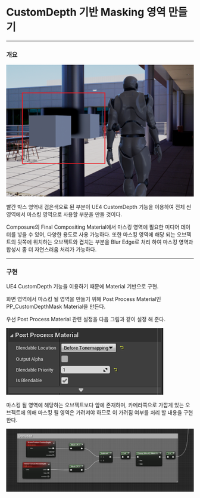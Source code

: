 # CustomDepth 기반 Masking 영역 만들기

----------------------------------------------------------------------------------------------------------------------------------------------------------------

### 개요

![](https://github.com/Devcoder-IndieWorks/CustomDepthMask/blob/master/ScreenShots/CustomDepth_Masking_Scene.png)

빨간 박스 영역내 검은색으로 된 부분이 UE4 CustomDepth 기능을 이용하여 전체 씬 영역에서 마스킹 영역으로 사용할 부분을 만들 것이다.

Composure의 Final Compositing Material에서 마스킹 영역에 필요한 미디어 데이터를 넣을 수 있어, 다양한 용도로 사용 가능하다. 또한 마스킹 영역에 해당 되는 오브젝트의 뒷쪽에 위치하는 오브젝트와 겹치는 부분을 Blur Edge로 처리 하여 마스킹 영역과 합성시 좀 더 자연스러움 처리가 가능하다.

----------------------------------------------------------------------------------------------------------------------------------------------------------------

### 구현

UE4 CustomDepth 기능을 이용하기 때문에 Material 기반으로 구현.

화면 영역에서 마스킹 될 영역을 만들기 위해 Post Process Material인 PP_CustomDepthMask Material을 만든다.

우선 Post Process Material 관련 설정을 다음 그림과 같이 설정 해 준다.

![](https://github.com/Devcoder-IndieWorks/CustomDepthMask/blob/master/ScreenShots/CustomDepthMask_PostProcessMaterial.png)

마스킹 될 영역에 해당하는 오브젝트보다 앞에 존재하며, 카메라쪽으로 가깝게 있는 오브젝트에 의해 마스킹 될 영역은 가려져야 하므로 이 가려짐 여부를 처리 할 내용을 구현 한다.

![](https://github.com/Devcoder-IndieWorks/CustomDepthMask/blob/master/ScreenShots/CustomDepthMask_Occluded.png)




